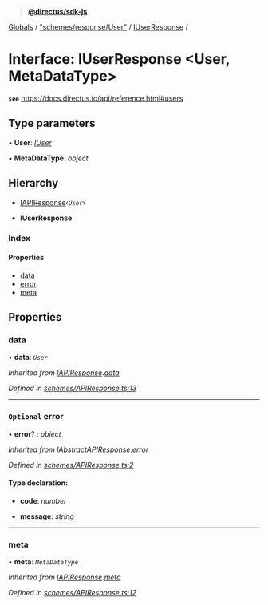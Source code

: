 > **[@directus/sdk-js](../README.md)**

[Globals](../README.md) / ["schemes/response/User"](../modules/_schemes_response_user_.md) / [IUserResponse](_schemes_response_user_.iuserresponse.md) /

# Interface: IUserResponse <**User, MetaDataType**>

**`see`** https://docs.directus.io/api/reference.html#users

## Type parameters

▪ **User**: *[IUser](_schemes_directus_user_.iuser.md)*

▪ **MetaDataType**: *object*

## Hierarchy

  * [IAPIResponse](_schemes_apiresponse_.iapiresponse.md)‹*`User`*›

  * **IUserResponse**

### Index

#### Properties

* [data](_schemes_response_user_.iuserresponse.md#data)
* [error](_schemes_response_user_.iuserresponse.md#optional-error)
* [meta](_schemes_response_user_.iuserresponse.md#meta)

## Properties

###  data

• **data**: *`User`*

*Inherited from [IAPIResponse](_schemes_apiresponse_.iapiresponse.md).[data](_schemes_apiresponse_.iapiresponse.md#data)*

*Defined in [schemes/APIResponse.ts:13](https://github.com/janbiasi/sdk-js/blob/b445ae7/src/schemes/APIResponse.ts#L13)*

___

### `Optional` error

• **error**? : *object*

*Inherited from [IAbstractAPIResponse](_schemes_apiresponse_.iabstractapiresponse.md).[error](_schemes_apiresponse_.iabstractapiresponse.md#optional-error)*

*Defined in [schemes/APIResponse.ts:2](https://github.com/janbiasi/sdk-js/blob/b445ae7/src/schemes/APIResponse.ts#L2)*

#### Type declaration:

* **code**: *number*

* **message**: *string*

___

###  meta

• **meta**: *`MetaDataType`*

*Inherited from [IAPIResponse](_schemes_apiresponse_.iapiresponse.md).[meta](_schemes_apiresponse_.iapiresponse.md#meta)*

*Defined in [schemes/APIResponse.ts:12](https://github.com/janbiasi/sdk-js/blob/b445ae7/src/schemes/APIResponse.ts#L12)*